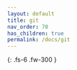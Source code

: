 ```yaml
---
layout: default
title: git
nav_order: 70
has_children: true
permalink: /docs/git
---
```


{: .fs-6 .fw-300 }
